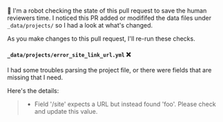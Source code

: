 <!-- PULL REQUEST ANALYZER GITHUB ACTION -->

:wave: I'm a robot checking the state of this pull request to save the human reviewers time. I noticed this PR added or modififed the data files under `_data/projects/` so I had a look at what's changed.

As you make changes to this pull request, I'll re-run these checks.

#### `_data/projects/error_site_link_url.yml` :x:
I had some troubles parsing the project file, or there were fields that are missing that I need.

Here's the details:
> - Field '/site' expects a URL but instead found 'foo'. Please check and update this value.
